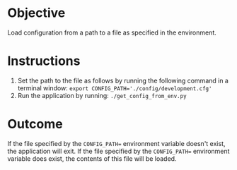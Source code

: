 # Objective
Load configuration from a path to a file as specified in the environment.

# Instructions
1. Set the path to the file as follows by running the following command in a terminal window: `export CONFIG_PATH='./config/development.cfg'`
2. Run the application by running: `./get_config_from_env.py`

# Outcome
If the file specified by the `CONFIG_PATH=` environment variable doesn't exist, the application will exit.
If the file specified by the `CONFIG_PATH=` environment variable does exist, the contents of this file will be loaded.

